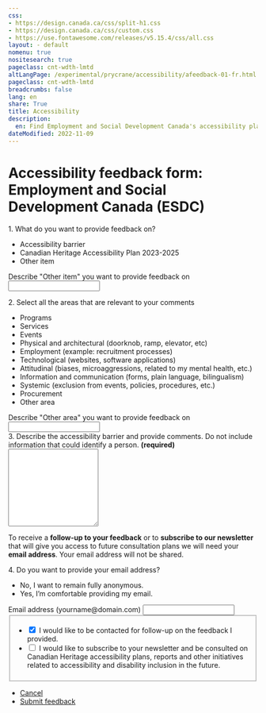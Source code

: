 ```yaml
---
css:
- https://design.canada.ca/css/split-h1.css
- https://design.canada.ca/css/custom.css
- https://use.fontawesome.com/releases/v5.15.4/css/all.css
layout: - default
nomenu: true
nositesearch: true
pageclass: cnt-wdth-lmtd
altLangPage: /experimental/prycrane/accessibility/afeedback-01-fr.html
pageclass: cnt-wdth-lmtd
breadcrumbs: false
lang: en
share: True
title: Accessibility
description: 
  en: Find Employment and Social Development Canada's accessibility plan and provide feedback. 
dateModified: 2022-11-09
---
```

<h1 property="name" id="wb-cont" dir="ltr"><span class="stacked"><span>Accessibility feedback form</span>: <span>Employment and Social Development Canada (ESDC)</span></span></h1>
<div class="wb-frmvld">
  <form action="#" method="get" id="accessibility_feedback">
    <div class="wb-fieldflow gc-font-2019" data-wb-fieldflow='{"noForm": true, "renderas":"radio", "gcChckbxrdio":true}'>
      <p>1. What do you want to provide feedback on?</p>
      <ul>
        <li data-wb-fieldflow='{"action": "query", "name": "feedback_type", "value": "feedback_type1"}'>Accessibility barrier</li>
        <li data-wb-fieldflow='{"action": "query", "name": "feedback_type", "value": "feedback_type2"}' >Canadian Heritage Accessibility Plan 2023-2025</li>
        <li data-wb-fieldflow='[
                                {"action": "toggle", "toggle": "#feedback_type_other", "live":true },
                                {"action": "query", "name": "feedback_type", "value": "feedback_type3" }
                               ]'>Other item</li>
      </ul>
    </div>
    <div id="feedback_type_other" class="hidden">
      <div class="form-group">
        <label for="feedback_type3_desc"><span class="field-name gc-font-2019">Describe "Other item" you want to provide feedback on</span></label>
        <input class="form-control full-width input-lg" id="feedback_type3_desc" name="feedback_type3_desc" type="text" />
      </div>
    </div>
    <div class="wb-fieldflow gc-font-2019" data-wb-fieldflow='{"noForm": true, "renderas":"checkbox", "gcChckbxrdio":true}'>
      <p>2. Select all the areas that are relevant to your comments</p>
      <ul>
        <li data-wb-fieldflow='{"action": "query", "name": "areas", "value": "areas1"}'>Programs</li>
        <li data-wb-fieldflow='{"action": "query", "name": "areas", "value": "areas2"}'>Services</li>
        <li data-wb-fieldflow='{"action": "query", "name": "areas", "value": "areas3"}'>Events</li>
        <li data-wb-fieldflow='{"action": "query", "name": "areas", "value": "areas4"}'>Physical and architectural (doorknob, ramp, elevator, etc)</li>
        <li data-wb-fieldflow='{"action": "query", "name": "areas", "value": "areas5"}'>Employment (example: recruitment processes)</li>
        <li data-wb-fieldflow='{"action": "query", "name": "areas", "value": "areas6"}'>Technological (websites, software applications)</li>
        <li data-wb-fieldflow='{"action": "query", "name": "areas", "value": "areas7"}'>Attitudinal (biases, microaggressions, related to my mental health, etc.)</li>
        <li data-wb-fieldflow='{"action": "query", "name": "areas", "value": "areas8"}'>Information and communication (forms, plain language, bilingualism)</li>
        <li data-wb-fieldflow='{"action": "query", "name": "areas", "value": "areas9"}'>Systemic (exclusion from events, policies, procedures, etc.)</li>
        <li data-wb-fieldflow='{"action": "query", "name": "areas", "value": "areas10"}'>Procurement</li>
        <li data-wb-fieldflow='[
                                {"action": "toggle", "toggle": "#area_other", "live": true},
                                {"action": "query", "name": "areas", "value": "areas11"}
                                ]'>Other area</li>
      </ul>
    </div>
    <div id="area_other" class="hidden">
      <div class="form-group">
        <label for="areas_desc"><span class="field-name gc-font-2019">Describe "Other area" you want to provide feedback on</span></label>
        <input class="form-control full-width input-lg" id="areas_desc" name="areas_desc" type="text" />
      </div>
    </div>
    <div class="form-group">
      <label for="description" class="required"><span class="field-name gc-font-2019">3. Describe the accessibility barrier and provide comments.  
        Do not include information that could identify a person. <strong class="required">(required)</strong></span></label>
      <textarea class="form-control required full-width" rows="10" id="description"></textarea>
    </div>
    <div class="alert alert-warning mrgn-tp-lg gc-font-2019">
      <p>To receive a <strong>follow-up to your feedback</strong> or to <strong>subscribe to our newsletter</strong> that will give you access to future 
        consultation plans we will need your <strong>email address</strong>.  Your email address will not be shared.</p>
    </div>
    <div class="wb-fieldflow gc-font-2019" data-wb-fieldflow='{"noForm": true, "renderas":"radio", "gcChckbxrdio":true}'>
      <p>4.  Do you want to provide your email address?</p>
      <ul>
        <li data-wb-fieldflow='{"action": "query", "name": "feedback_type", "value": "feedback_type1"}'>No, I want to remain fully anonymous.</li>
        <li data-wb-fieldflow='[
                                {"action": "toggle", "toggle": "#email_request_other", "live":true },
                                {"action": "query", "name": "feedback_type", "value": "feedback_type3" }
                               ]'>Yes, I’m comfortable providing my email.</li>
      </ul>
    </div>
    <div id="email_request_other" class="hidden">
      <div class="form-group">
        <label for="email1"><span class="field-name gc-font-2019">Email address</span> (yourname@domain.com)</label>
        <input class="form-control input-lg" id="email1" name="email1" type="email" autocomplete="email" />
      </div>
      <fieldset class="gc-chckbxrdio">
        <ul class="list-unstyled lst-spcd-2">
          <li class="checkbox">
            <input type="checkbox" id="cond1" checked>
            <label for="cond1">I would like to be contacted for follow-up on the feedback I provided.</label>
          </li>
          <li class="checkbox">
            <input type="checkbox" id="cond2">
            <label for="cond2">I would like to subscribe to your newsletter 
              and be consulted on Canadian Heritage accessibility plans, reports and other 
              initiatives related to accessibility and disability inclusion in the future.</label>
          </li>
        </ul>
      </fieldset>
    </div>
  </form>
</div>
<ul class="list-inline mrgn-tp-lg">
  <li><a href="afeedback-02-en.html" type="button" class="btn btn-default btn-lg">Cancel</a></li>
  <li><a href="afeedback-05-en.html" type="button" class="btn btn-primary btn-lg">Submit feedback</a></li>
</ul>

